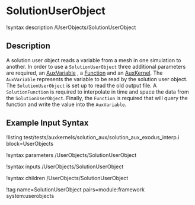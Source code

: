 # SolutionUserObject

!syntax description /UserObjects/SolutionUserObject

## Description

A solution user object reads a variable from a mesh in one simulation to another.  In
order to use a `SolutionUserObject` three additional parameters are required, an
[AuxVariable](/AuxVariables/index.md) , a [Function](/Functions/index.md) and an [AuxKernel](/AuxKernels/index.md).  The `AuxVariable` represents the
variable to be read by the solution user object.  The `SolutionUserObject` is set up to
read the old output file.  A `SolutionFunction` is required to interpolate in time and
space the data from the `SolutionUserObject`.  Finally, the `Function` is required that
will query the function and write the value into the `AuxVariable`.

## Example Input Syntax

!listing test/tests/auxkernels/solution_aux/solution_aux_exodus_interp.i block=UserObjects

!syntax parameters /UserObjects/SolutionUserObject

!syntax inputs /UserObjects/SolutionUserObject

!syntax children /UserObjects/SolutionUserObject

!tag name=SolutionUserObject pairs=module:framework system:userobjects
